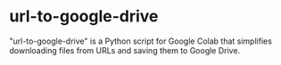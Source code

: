 # url-to-google-drive
"url-to-google-drive" is a Python script for Google Colab that simplifies downloading files from URLs and saving them to Google Drive.
